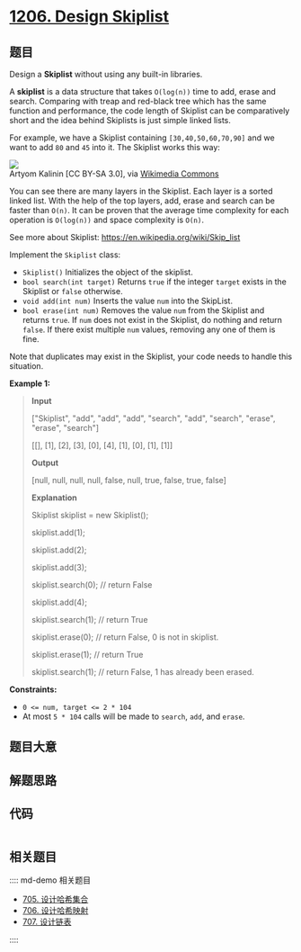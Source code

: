# [1206. Design Skiplist](https://leetcode.com/problems/design-skiplist)

## 题目

Design a **Skiplist** without using any built-in libraries.

A **skiplist** is a data structure that takes `O(log(n))` time to add, erase
and search. Comparing with treap and red-black tree which has the same
function and performance, the code length of Skiplist can be comparatively
short and the idea behind Skiplists is just simple linked lists.

For example, we have a Skiplist containing `[30,40,50,60,70,90]` and we want
to add `80` and `45` into it. The Skiplist works this way:

![](https://assets.leetcode.com/uploads/2019/09/27/1506_skiplist.gif)  
Artyom Kalinin [CC BY-SA 3.0], via [Wikimedia
Commons](https://commons.wikimedia.org/wiki/File:Skip_list_add_element-en.gif
"Artyom Kalinin \[CC BY-SA 3.0 \(https://creativecommons.org/licenses/by-
sa/3.0\)\], via Wikimedia Commons")

You can see there are many layers in the Skiplist. Each layer is a sorted
linked list. With the help of the top layers, add, erase and search can be
faster than `O(n)`. It can be proven that the average time complexity for each
operation is `O(log(n))` and space complexity is `O(n)`.

See more about Skiplist: <https://en.wikipedia.org/wiki/Skip_list>

Implement the `Skiplist` class:

  * `Skiplist()` Initializes the object of the skiplist.
  * `bool search(int target)` Returns `true` if the integer `target` exists in the Skiplist or `false` otherwise.
  * `void add(int num)` Inserts the value `num` into the SkipList.
  * `bool erase(int num)` Removes the value `num` from the Skiplist and returns `true`. If `num` does not exist in the Skiplist, do nothing and return `false`. If there exist multiple `num` values, removing any one of them is fine.

Note that duplicates may exist in the Skiplist, your code needs to handle this
situation.



**Example 1:**

> 
> 
> 
> 
> 
> **Input**
> 
> ["Skiplist", "add", "add", "add", "search", "add", "search", "erase", "erase", "search"]
> 
> [[], [1], [2], [3], [0], [4], [1], [0], [1], [1]]
> 
> **Output**
> 
> [null, null, null, null, false, null, true, false, true, false]
> 
> 
> 
> **Explanation**
> 
> Skiplist skiplist = new Skiplist();
> 
> skiplist.add(1);
> 
> skiplist.add(2);
> 
> skiplist.add(3);
> 
> skiplist.search(0); // return False
> 
> skiplist.add(4);
> 
> skiplist.search(1); // return True
> 
> skiplist.erase(0);  // return False, 0 is not in skiplist.
> 
> skiplist.erase(1);  // return True
> 
> skiplist.search(1); // return False, 1 has already been erased.



**Constraints:**

  * `0 <= num, target <= 2 * 104`
  * At most `5 * 104` calls will be made to `search`, `add`, and `erase`.


## 题目大意

## 解题思路

## 代码

```javascript

```

## 相关题目

:::: md-demo 相关题目
- [705. 设计哈希集合](./0705.md)
- [706. 设计哈希映射](./0706.md)
- [707. 设计链表](./0707.md)

::::
